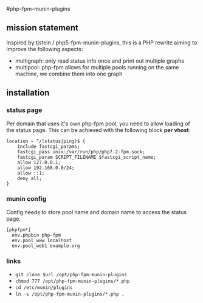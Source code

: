 #php-fpm-munin-plugins

## mission statement
Inspired by tjstein / php5-fpm-munin-plugins, this is a PHP rewrite aiming to improve the following aspects:
* multigraph: only read status info once and print out multiple graphs
* multipool: php-fpm allows for multiple pools running on the same machine, we combine them into one graph

## installation

### status page

Per domain that uses it's own php-fpm pool, you need to allow loading of the status page.
This can be achieved with the following block **per vhost**:

```
location ~ ^/(status|ping)$ {
    include fastcgi_params;
    fastcgi_pass unix:/var/run/php/php7.2-fpm.sock;
    fastcgi_param SCRIPT_FILENAME $fastcgi_script_name;
    allow 127.0.0.1;
    allow 192.168.0.0/24;
    allow ::1;
    deny all;
}
```


### munin config

Config needs to store pool name and domain name to access the status page.

```
[phpfpm*]
  env.phpbin php-fpm
  env.pool_www localhost
  env.pool_web1 example.org
```


### links

* `git clone $url /opt/php-fpm-munin-plugins`
* `chmod 777 /opt/php-fpm-munin-plugins/*.php`
* `cd /etc/munin/plugins`
* `ln -s /opt/php-fpm-munin-plugins/*.php .`

